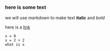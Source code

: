 

### here is some text

we will use *markdown* to make text **italic** and *bold*


here is a [link](www.codecademy.com)



```
x = 0
x = 2 + 2
what is x

```

